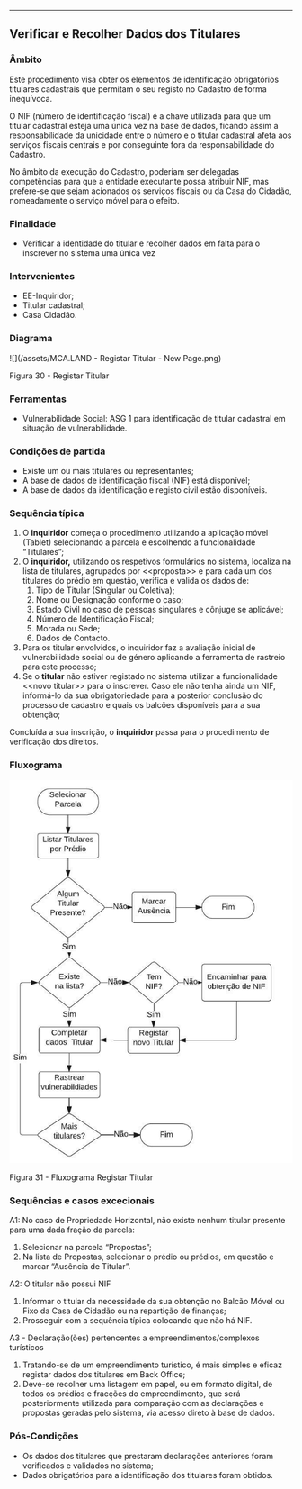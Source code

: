 
---

## Verificar e Recolher Dados dos Titulares

### Âmbito

Este procedimento visa obter os elementos de identificação obrigatórios titulares cadastrais que permitam o seu registo no Cadastro de forma inequívoca.

O NIF \(número de identificação fiscal\) é a chave utilizada para que um titular cadastral esteja uma única vez na base de dados, ficando assim a responsabilidade da unicidade entre o número e o titular cadastral afeta aos serviços fiscais centrais e por conseguinte fora da responsabilidade do Cadastro.

No âmbito da execução do Cadastro, poderiam ser delegadas competências para que a entidade executante possa atribuir NIF, mas prefere-se que sejam acionados os serviços fiscais ou da Casa do Cidadão, nomeadamente o serviço móvel para o efeito.

### Finalidade

* Verificar a identidade do titular e recolher dados em falta para o inscrever no sistema uma única vez

### Intervenientes

* EE-Inquiridor;
* Titular cadastral;
* Casa Cidadão.

### Diagrama

![](/assets/MCA.LAND - Registar Titular - New Page.png)

Figura 30 - Registar Titular

### Ferramentas

* Vulnerabilidade Social: ASG 1 para identificação de titular cadastral em situação de vulnerabilidade.

### Condições de partida

* Existe um ou mais titulares ou representantes;
* A base de dados de identificação fiscal \(NIF\) está disponível;
* A base de dados da identificação e registo civil estão disponíveis.

### Sequência típica

1. O **inquiridor** começa o procedimento utilizando a aplicação móvel \(Tablet\) selecionando a parcela e escolhendo a funcionalidade “Titulares”;
2. O **inquiridor,** utilizando os respetivos formulários no sistema, localiza na lista de titulares, agrupados por &lt;&lt;proposta&gt;&gt; e para cada um dos titulares do prédio em questão, verifica e valida os dados de:
   1. Tipo de Titular \(Singular ou Coletiva\);
   2. Nome ou Designação conforme o caso;
   3. Estado Civil no caso de pessoas singulares e cônjuge se aplicável;
   4. Número de Identificação Fiscal;
   5. Morada ou Sede;
   6. Dados de Contacto.
3. Para os titular envolvidos, o inquiridor faz a avaliação inicial de vulnerabilidade social ou de género aplicando a ferramenta de rastreio para este processo;
4. Se o **titular** não estiver registado no sistema utilizar a funcionalidade &lt;&lt;novo titular&gt;&gt; para o inscrever. Caso ele não tenha ainda um NIF, informá-lo da sua obrigatoriedade para a posterior conclusão do processo de cadastro e quais os balcões disponíveis para a sua obtenção;

Concluída a sua inscrição, o **inquiridor** passa para o procedimento de verificação dos direitos.

### Fluxograma

![](/assets/31.jpg)

Figura 31 - Fluxograma Registar Titular

### Sequências e casos excecionais

A1: No caso de Propriedade Horizontal, não existe nenhum titular presente para uma dada fração da parcela:

1. Selecionar na parcela “Propostas”;
2. Na lista de Propostas, selecionar o prédio ou prédios, em questão e marcar “Ausência de Titular”.

A2: O titular não possui NIF

1. Informar o titular da necessidade da sua obtenção no Balcão Móvel ou Fixo da Casa de Cidadão ou na repartição de finanças;
2. Prosseguir com a sequência típica colocando que não há NIF.

A3 - Declaração\(ões\) pertencentes a empreendimentos/complexos turísticos

1. Tratando-se de um empreendimento turístico, é mais simples e eficaz registar dados dos titulares em Back Office;
2. Deve-se recolher uma listagem em papel, ou em formato digital, de todos os prédios e fracções do empreendimento, que será posteriormente utilizada para comparação com as declarações e propostas geradas pelo sistema, via acesso direto à base de dados.

### Pós-Condições

* Os dados dos titulares que prestaram declarações anteriores foram verificados e validados no sistema;
* Dados obrigatórios para a identificação dos titulares foram obtidos.



